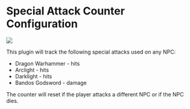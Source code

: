 # Special Attack Counter Configuration

![](https://user-images.githubusercontent.com/13276766/38902003-cbbeceae-429e-11e8-9181-10a3e2753caf.png)

This plugin will track the following special attacks used on any NPC:

* Dragon Warhammer - hits
* Arclight - hits
* Darklight - hits
* Bandos Godsword - damage

The counter will reset if the player attacks a different NPC or if the NPC dies.